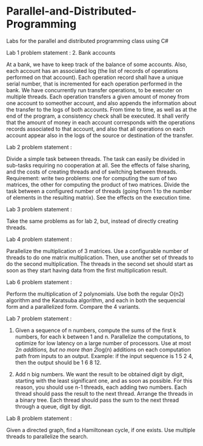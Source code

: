 # Parallel-and-Distributed-Programming
Labs for the parallel and distributed programming class using C#


Lab 1 problem statement :
  2. Bank accounts

At a bank, we have to keep track of the balance of some accounts. Also, each account has an associated log (the list of records of operations performed on that account). Each operation record shall have a unique serial number, that is incremented for each operation performed in the bank.
We have concurrently run transfer operations, to be executer on multiple threads. Each operation transfers a given amount of money from one account to someother account, and also appends the information about the transfer to the logs of both accounts.
From time to time, as well as at the end of the program, a consistency check shall be executed. It shall verify that the amount of money in each account corresponds with the operations records associated to that account, and also that all operations on each account appear also in the logs of the source or destination of the transfer.


Lab 2 problem statement :

Divide a simple task between threads. The task can easily be divided in sub-tasks requiring no cooperation at all. See the effects of false sharing, and the costs of creating threads and of switching between threads.
Requirement: write two problems: one for computing the sum of two matrices, the other for computing the product of two matrices.
Divide the task between a configured number of threads (going from 1 to the number of elements in the resulting matrix). See the effects on the execution time.


Lab 3 problem statement :

Take the same problems as for lab 2, but, instead of directly creating threads.


Lab 4 problem statement :

Parallelize the multiplication of 3 matrices. Use a configurable number of threads to do one matrix multiplication. Then, use another set of threads to do the second multiplication. The threads in the second set should start as soon as they start having data from the first multiplication result.


Lab 6 problem statement : 

Perform the multiplication of 2 polynomials. Use both the regular O(n2) algorithm and the Karatsuba algorithm, and each in both the sequencial form and a parallelized form. Compare the 4 variants.


Lab 7 problem statement :

1. Given a sequence of n numbers, compute the sums of the first k numbers, for each k between 1 and n. Parallelize the computations, to optimize for low latency on a large number of processors. Use at most 2*n additions, but no more than 2*log(n) additions on each computation path from inputs to an output. Example: if the input sequence is 1 5 2 4, then the output should be 1 6 8 12.

2. Add n big numbers. We want the result to be obtained digit by digit, starting with the least significant one, and as soon as possible. For this reason, you should use n-1 threads, each adding two numbers. Each thread should pass the result to the next thread. Arrange the threads in a binary tree. Each thread should pass the sum to the next thread through a queue, digit by digit.


Lab 8 problem statement :

Given a directed graph, find a Hamiltonean cycle, if one exists. Use multiple threads to parallelize the search.
